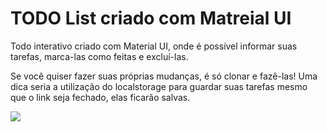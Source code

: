 <h1>TODO List criado com Matreial UI</h1>
<p>Todo interativo criado com Material UI, onde é possível informar suas tarefas, marca-las como feitas e excluí-las.</p>
<p>Se você quiser fazer suas próprias mudanças, é só clonar e fazê-las! Uma dica seria a utilização do localstorage para guardar suas tarefas mesmo que o link seja fechado, elas ficarão salvas.</p>

<p display: flex; justify-content: center; align-item: center;>
  <img src="https://github.com/user-attachments/assets/0cca7356-746d-4f80-a1f4-f14582a35643" href="Imagem Todo"/>
</p>

